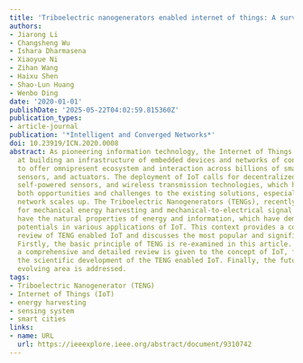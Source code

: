 ```yaml
---
title: 'Triboelectric nanogenerators enabled internet of things: A survey'
authors:
- Jiarong Li
- Changsheng Wu
- Ishara Dharmasena
- Xiaoyue Ni
- Zihan Wang
- Haixu Shen
- Shao-Lun Huang
- Wenbo Ding
date: '2020-01-01'
publishDate: '2025-05-22T04:02:59.815360Z'
publication_types:
- article-journal
publication: '*Intelligent and Converged Networks*'
doi: 10.23919/ICN.2020.0008
abstract: As pioneering information technology, the Internet of Things (loT) targets
  at building an infrastructure of embedded devices and networks of connected objects,
  to offer omnipresent ecosystem and interaction across billions of smart devices,
  sensors, and actuators. The deployment of IoT calls for decentralized power supplies,
  self-powered sensors, and wireless transmission technologies, which have brought
  both opportunities and challenges to the existing solutions, especially when the
  network scales up. The Triboelectric Nanogenerators (TENGs), recently developed
  for mechanical energy harvesting and mechanical-to-electrical signal conversion,
  have the natural properties of energy and information, which have demonstrated high
  potentials in various applications of IoT. This context provides a comprehensive
  review of TENG enabled IoT and discusses the most popular and significant divisions.
  Firstly, the basic principle of TENG is re-examined in this article. Subsequently,
  a comprehensive and detailed review is given to the concept of IoT, followed by
  the scientific development of the TENG enabled IoT. Finally, the future of this
  evolving area is addressed.
tags:
- Triboelectric Nanogenerator (TENG)
- Internet of Things (IoT)
- energy harvesting
- sensing system
- smart cities
links:
- name: URL
  url: https://ieeexplore.ieee.org/abstract/document/9310742
---
```

